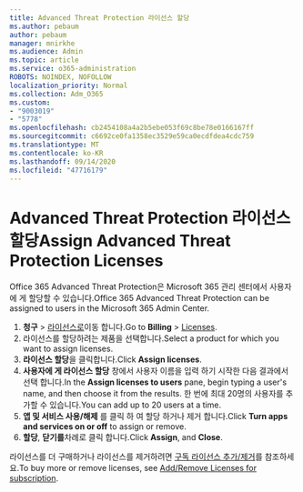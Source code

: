 ```yaml
---
title: Advanced Threat Protection 라이선스 할당
ms.author: pebaum
author: pebaum
manager: mnirkhe
ms.audience: Admin
ms.topic: article
ms.service: o365-administration
ROBOTS: NOINDEX, NOFOLLOW
localization_priority: Normal
ms.collection: Adm_O365
ms.custom:
- "9003019"
- "5778"
ms.openlocfilehash: cb2454108a4a2b5ebe053f69c8be78e0166167ff
ms.sourcegitcommit: c6692ce0fa1358ec3529e59ca0ecdfdea4cdc759
ms.translationtype: MT
ms.contentlocale: ko-KR
ms.lasthandoff: 09/14/2020
ms.locfileid: "47716179"
---
```

# <a name="assign-advanced-threat-protection-licenses"></a><span data-ttu-id="3d4a1-102">Advanced Threat Protection 라이선스 할당</span><span class="sxs-lookup"><span data-stu-id="3d4a1-102">Assign Advanced Threat Protection Licenses</span></span>

<span data-ttu-id="3d4a1-103">Office 365 Advanced Threat Protection은 Microsoft 365 관리 센터에서 사용자에 게 할당할 수 있습니다.</span><span class="sxs-lookup"><span data-stu-id="3d4a1-103">Office 365 Advanced Threat Protection can be assigned to users in the Microsoft 365 Admin Center.</span></span>

1. <span data-ttu-id="3d4a1-104">**청구**  >  [라이선스로](https://go.microsoft.com/fwlink/p/?linkid=842264)이동 합니다.</span><span class="sxs-lookup"><span data-stu-id="3d4a1-104">Go to **Billing** > [Licenses](https://go.microsoft.com/fwlink/p/?linkid=842264).</span></span>
2. <span data-ttu-id="3d4a1-105">라이선스를 할당하려는 제품을 선택합니다.</span><span class="sxs-lookup"><span data-stu-id="3d4a1-105">Select a product for which you want to assign licenses.</span></span>
3. <span data-ttu-id="3d4a1-106">**라이선스 할당**을 클릭합니다.</span><span class="sxs-lookup"><span data-stu-id="3d4a1-106">Click **Assign licenses**.</span></span>
4. <span data-ttu-id="3d4a1-107">**사용자에 게 라이선스 할당** 창에서 사용자 이름을 입력 하기 시작한 다음 결과에서 선택 합니다.</span><span class="sxs-lookup"><span data-stu-id="3d4a1-107">In the **Assign licenses to users**  pane, begin typing a user's name, and then choose it from the results.</span></span> <span data-ttu-id="3d4a1-108">한 번에 최대 20명의 사용자를 추가할 수 있습니다.</span><span class="sxs-lookup"><span data-stu-id="3d4a1-108">You can add up to 20 users at a time.</span></span>
5. <span data-ttu-id="3d4a1-109">**앱 및 서비스 사용/해제** 를 클릭 하 여 할당 하거나 제거 합니다.</span><span class="sxs-lookup"><span data-stu-id="3d4a1-109">Click **Turn apps and services on or off**  to assign or remove.</span></span>
6. <span data-ttu-id="3d4a1-110">**할당**, **닫기를**차례로 클릭 합니다.</span><span class="sxs-lookup"><span data-stu-id="3d4a1-110">Click **Assign**, and  **Close**.</span></span>

<span data-ttu-id="3d4a1-111">라이선스를 더 구매하거나 라이선스를 제거하려면 [구독 라이선스 추가/제거](https://docs.microsoft.com/microsoft-365/commerce/licenses/buy-licenses?view=o365-worldwide#add-or-remove-licenses-for-your-business-subscription)를 참조하세요.</span><span class="sxs-lookup"><span data-stu-id="3d4a1-111">To buy more or remove licenses, see [Add/Remove Licenses for subscription](https://docs.microsoft.com/microsoft-365/commerce/licenses/buy-licenses?view=o365-worldwide#add-or-remove-licenses-for-your-business-subscription).</span></span>